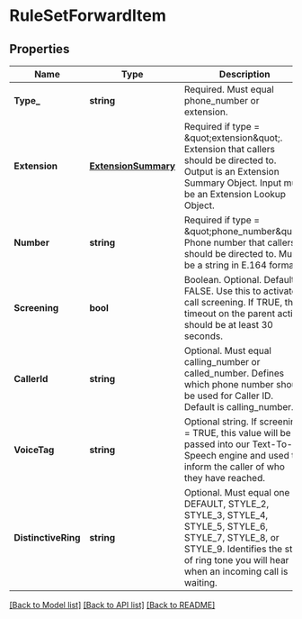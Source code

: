 # RuleSetForwardItem

## Properties
Name | Type | Description | Notes
------------ | ------------- | ------------- | -------------
**Type_** | **string** | Required. Must equal phone_number or extension. | [optional] [default to null]
**Extension** | [**ExtensionSummary**](ExtensionSummary.md) | Required if type &#x3D; \&quot;extension\&quot;. Extension that callers should be directed to. Output is an Extension Summary Object. Input must be an Extension Lookup Object. | [optional] [default to null]
**Number** | **string** | Required if type &#x3D; \&quot;phone_number\&quot;. Phone number that callers should be directed to. Must be a string in E.164 format. | [optional] [default to null]
**Screening** | **bool** | Boolean. Optional. Default is FALSE. Use this to activate call screening. If TRUE, the timeout on the parent action should be at least 30 seconds. | [optional] [default to null]
**CallerId** | **string** | Optional. Must equal calling_number or called_number. Defines which phone number should be used for Caller ID. Default is calling_number. | [optional] [default to null]
**VoiceTag** | **string** | Optional string. If screening &#x3D; TRUE, this value will be passed into our Text-To-Speech engine and used to inform the caller of who they have reached. | [optional] [default to null]
**DistinctiveRing** | **string** | Optional. Must equal one of: DEFAULT, STYLE_2, STYLE_3, STYLE_4, STYLE_5, STYLE_6, STYLE_7, STYLE_8, or STYLE_9. Identifies the style of ring tone you will hear when an incoming call is waiting. | [optional] [default to null]

[[Back to Model list]](../README.md#documentation-for-models) [[Back to API list]](../README.md#documentation-for-api-endpoints) [[Back to README]](../README.md)


